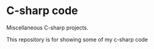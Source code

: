 # C-sharp code
Miscellaneous C-sharp projects.  

This repository is for showing some of my c-sharp code
